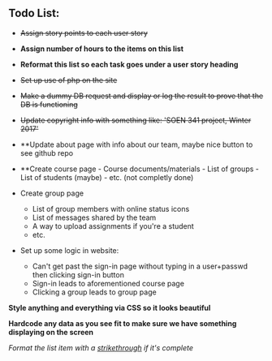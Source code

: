 ## Todo List:

- ~~Assign story points to each user story~~
- **Assign number of hours to the items on this list**
- **Reformat this list so each task goes under a user story heading**
- ~~Set up use of php on the site~~
- ~~Make a dummy DB request and display or log the result to prove that the DB is functioning~~
- ~~Update copyright info with something like: 'SOEN 341 project, Winter 2017'~~
- **Update about page with info about our team, maybe nice button to see github repo
- **Create course page 
	  - Course documents/materials
	  - List of groups
	  - List of students (maybe)
	  - etc.
	(not completly done)
	
- Create group page 
  - List of group members with online status icons
  - List of messages shared by the team
  - A way to upload assignments if you're a student
  - etc.
  
- Set up some logic in website:
  - Can't get past the sign-in page without typing in a user+passwd then clicking sign-in button
  - Sign-in leads to aforementioned course page
  - Clicking a group leads to group page

**Style anything and everything via CSS so it looks beautiful**

**Hardcode any data as you see fit to make sure we have something displaying on the screen**

*Format the list item with a [strikethrough](https://github.com/adam-p/markdown-here/wiki/Markdown-Cheatsheet#emphasis) if it's complete*
